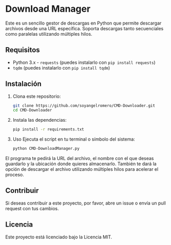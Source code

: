 # Download Manager

Este es un sencillo gestor de descargas en Python que permite descargar archivos desde una URL específica. Soporta descargas tanto secuenciales como paralelas utilizando múltiples hilos.

## Requisitos
 - Python 3.x - `requests` (puedes instalarlo con `pip install requests`)
 - `tqdm` (puedes instalarlo con `pip install tqdm`) 

## Instalación 
 1. Clona este repositorio: 

    ```bash
    git clone https://github.com/soyangelromero/CMD-Downloader.git 
    cd CMD-Downloader

 2. Instala las dependencias:

    ```bash
    pip install -r requirements.txt

 3. Uso
 Ejecuta el script en tu terminal o símbolo del sistema:
	 ```bash
	 python CMD-DownloadManager.py

El programa te pedirá la URL del archivo, el nombre con el que deseas guardarlo y la ubicación donde quieres almacenarlo. También te dará la opción de descargar el archivo utilizando múltiples hilos para acelerar el proceso.

## Contribuir
Si deseas contribuir a este proyecto, por favor, abre un issue o envía un pull request con tus cambios.

## Licencia
Este proyecto está licenciado bajo la Licencia MIT.
